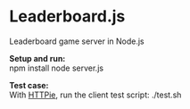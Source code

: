 # Leaderboard.js
Leaderboard game server in Node.js

**Setup and run:**  
npm install
node server.js

**Test case:**  
With [HTTPie](https://github.com/jakubroztocil/httpie), run the client test script: ./test.sh
